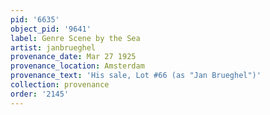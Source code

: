 ```yaml
---
pid: '6635'
object_pid: '9641'
label: Genre Scene by the Sea
artist: janbrueghel
provenance_date: Mar 27 1925
provenance_location: Amsterdam
provenance_text: 'His sale, Lot #66 (as "Jan Brueghel")'
collection: provenance
order: '2145'
---
```

